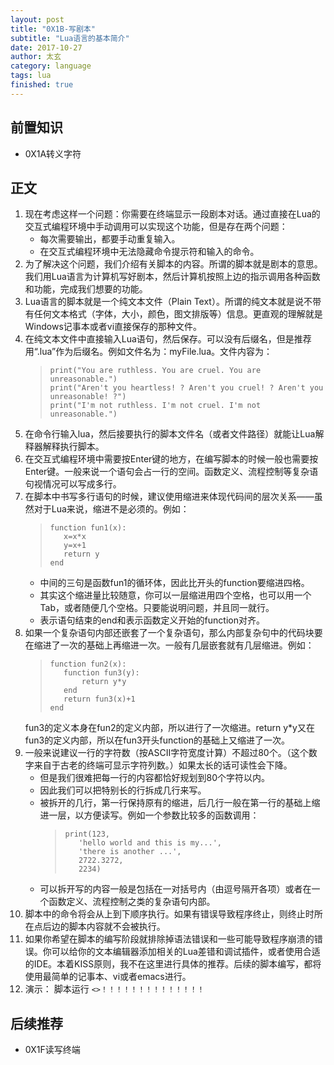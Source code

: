 ```yaml
---
layout: post
title: "0X1B-写剧本"
subtitle: "Lua语言的基本简介"
date: 2017-10-27
author: 太玄
category: language
tags: lua
finished: true
---
```


## 前置知识
* 0X1A转义字符

## 正文
1. 现在考虑这样一个问题：你需要在终端显示一段剧本对话。通过直接在Lua的交互式编程环境中手动调用可以实现这个功能，但是存在两个问题：
    * 每次需要输出，都要手动重复输入。
    * 在交互式编程环境中无法隐藏命令提示符和输入的命令。
2. 为了解决这个问题，我们介绍有关脚本的内容。所谓的脚本就是剧本的意思。我们用Lua语言为计算机写好剧本，然后计算机按照上边的指示调用各种函数和功能，完成我们想要的功能。
3. Lua语言的脚本就是一个纯文本文件（Plain Text）。所谓的纯文本就是说不带有任何文本格式（字体，大小，颜色，图文排版等）信息。更直观的理解就是Windows记事本或者vi直接保存的那种文件。
4. 在纯文本文件中直接输入Lua语句，然后保存。可以没有后缀名，但是推荐用“.lua”作为后缀名。例如文件名为：myFile.lua。文件内容为：
    >```
    >print("You are ruthless. You are cruel. You are unreasonable.")
    >print("Aren't you heartless! ? Aren't you cruel! ? Aren't you unreasonable! ?")
    >print("I'm not ruthless. I'm not cruel. I'm not unreasonable.")
    >```
5. 在命令行输入lua，然后接要执行的脚本文件名（或者文件路径）就能让Lua解释器解释执行脚本。
6. 在交互式编程环境中需要按Enter键的地方，在编写脚本的时候一般也需要按Enter键。一般来说一个语句会占一行的空间。函数定义、流程控制等复杂语句视情况可以写成多行。
7. 在脚本中书写多行语句的时候，建议使用缩进来体现代码间的层次关系——虽然对于Lua来说，缩进不是必须的。例如：
    >```
    >function fun1(x):
    >    x=x*x
    >    y=x+1
    >    return y
    >end
    >```
    * 中间的三句是函数fun1的循环体，因此比开头的function要缩进四格。
    * 其实这个缩进量比较随意，你可以一层缩进用四个空格，也可以用一个Tab，或者随便几个空格。只要能说明问题，并且同一就行。
    * 表示语句结束的end和表示函数定义开始的function对齐。
8. 如果一个复杂语句内部还嵌套了一个复杂语句，那么内部复杂句中的代码块要在缩进了一次的基础上再缩进一次。一般有几层嵌套就有几层缩进。例如：
    >```
    >function fun2(x):
    >    function fun3(y):
    >        return y*y
    >    end
    >    return fun3(x)+1
    >end
    >```
    fun3的定义本身在fun2的定义内部，所以进行了一次缩进。return y*y又在fun3的定义内部，所以在fun3开头function的基础上又缩进了一次。
9. 一般来说建议一行的字符数（按ASCII字符宽度计算）不超过80个。（这个数字来自于古老的终端可显示字符列数。）如果太长的话可读性会下降。
    * 但是我们很难把每一行的内容都恰好规划到80个字符以内。
    * 因此我们可以把特别长的行拆成几行来写。
    * 被拆开的几行，第一行保持原有的缩进，后几行一般在第一行的基础上缩进一层，以方便读写。例如一个参数比较多的函数调用：
        >```
        >print(123,
        >    'hello world and this is my...',
        >    'there is another ...',
        >    2722.3272,
        >    2234)
        >```
    * 可以拆开写的内容一般是包括在一对括号内（由逗号隔开各项）或者在一个函数定义、流程控制之类的复杂语句内部。
10. 脚本中的命令将会从上到下顺序执行。如果有错误导致程序终止，则终止时所在点后边的脚本内容就不会被执行。
11. 如果你希望在脚本的编写阶段就排除掉语法错误和一些可能导致程序崩溃的错误。你可以给你的文本编辑器添加相关的Lua差错和调试插件，或者使用合适的IDE。本着KISS原则，我不在这里进行具体的推荐。后续的脚本编写，都将使用最简单的记事本、vi或者emacs进行。
12. 演示： 脚本运行 `<>！！！！！！！！！！！！！！`

## 后续推荐
* 0X1F读写终端
